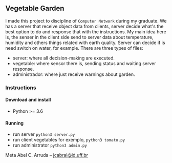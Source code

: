 ## Vegetable Garden
I made this project to discipline of `Computer Network` during my graduate. We has a server
that receive object data from clients, server decide what's the best option to do and response that
with the instructions. My main idea here is, the senser in the client side send to server data about temperature,
humidity and others things related with earth quality. Server can decide if is need switch on water, for example.
There are three types of files: 
  - server: where all decision-making are executed.
  - vegetable: where sensor there is, sending status and waiting server response.
  - administrador: where just receive warnings about garden.

### Instructions
#### Download and install
- Python >= 3.6

#### Running
- run server ```python3 server.py```
- run client vegetables for exemplo, ```python3 tomato.py```
- run administrator ```python3 admin.py```

Meta
Abel C. Arruda – jcabral@id.uff.br
